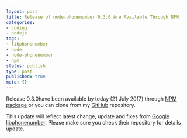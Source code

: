 ```yaml
---
layout: post
title: Release of node-phonenumber 0.3.0 Are Available Through NPM
categories:
- coding
- nodejs
tags:
- libphonenumber
- node
- node-phonenumber
- npm
status: publish
type: post
published: true
meta: {}
---
```

Release 0.3.0have been available by today (21 July 2017) through [NPM package](https://www.npmjs.org/package/node-phonenumber) or you can clone from my [GitHub](https://github.com/wajatimur/node-phonenumber) repository.

This update will reflect latest change, update and fixes from [Google libphonenumber](https://github.com/googlei18n/libphonenumber). Please make sure you check their repository for details update.

